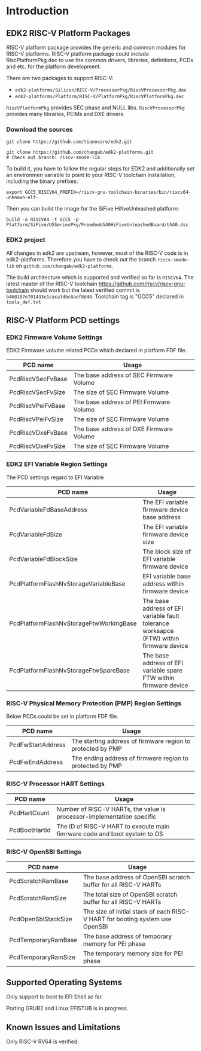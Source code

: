 # Introduction

## EDK2 RISC-V Platform Packages
RISC-V platform package provides the generic and common modules for RISC-V
platforms. RISC-V platform package could include RiscPlatformPkg.dec to
use the common drivers, libraries, definitions, PCDs and etc. for the
platform development.

There are two packages to support RISC-V:
- `edk2-platforms/Silicon/RISC-V/ProcessorPkg/RiscVProcessorPkg.dec`
- `edk2-platforms/Platform/RISC-V/PlatformPkg/RiscVPlatformPkg.dec`

`RiscVPlatformPkg` provides SEC phase and NULL libs.
`RiscVProcessorPkg` provides many libraries, PEIMs and DXE drivers.

### Download the sources ###
```
git clone https://github.com/tianocore/edk2.git

git clone https://github.com/changab/edk2-platforms.git
# Check out branch: riscv-smode-lib
```

To build it, you have to follow the regular steps for EDK2 and additionally set
an environmen variable to point to your RISC-V toolchain installation,
including the binary prefixes:

```
export GCC5_RISCV64_PREFIX=/riscv-gnu-toolchain-binaries/bin/riscv64-unknown-elf-
```

Then you can build the image for the SiFive HifiveUnleashed platform:

```
build -a RISCV64 -t GCC5 -p Platform/SiFive/U5SeriesPkg/FreedomU540HiFiveUnleashedBoard/U540.dsc
```

### EDK2 project
All changes in edk2 are upstream, however, most of the RISC-V code is in
edk2-platforms. Therefore you have to check out the branch `riscv-smode-lib` on
`github.com/changab/edk2-platforms`.

The build architecture which is supported and verified so far is `RISCV64`.
The latest master of the RISC-V toolchain https://github.com/riscv/riscv-gnu-toolchain
should work but the latest verified commit is `b468107e701433e1caca3dbc8aef8d40`.
Toolchain tag is "GCC5" declared in `tools_def.txt`

## RISC-V Platform PCD settings
### EDK2 Firmware Volume Settings
EDK2 Firmware volume related PCDs which declared in platform FDF file.

| **PCD name** |**Usage**|
|--------------|---------|
|PcdRiscVSecFvBase| The base address of SEC Firmware Volume|
|PcdRiscVSecFvSize| The size of SEC Firmware Volume|
|PcdRiscVPeiFvBase| The base address of PEI Firmware Volume|
|PcdRiscVPeiFvSize| The size of SEC Firmware Volume|
|PcdRiscVDxeFvBase| The base address of DXE Firmware Volume|
|PcdRiscVDxeFvSize| The size of SEC Firmware Volume|

### EDK2 EFI Variable Region Settings
The PCD settings regard to EFI Variable

| **PCD name** |**Usage**|
|--------------|---------|
|PcdVariableFdBaseAddress| The EFI variable firmware device base address|
|PcdVariableFdSize| The EFI variable firmware device size|
|PcdVariableFdBlockSize| The block size of EFI variable firmware device|
|PcdPlatformFlashNvStorageVariableBase| EFI variable base address within firmware device|
|PcdPlatformFlashNvStorageFtwWorkingBase| The base address of EFI variable fault tolerance worksapce (FTW) within firmware device|
|PcdPlatformFlashNvStorageFtwSpareBase| The base address of EFI variable spare FTW within firmware device|

### RISC-V Physical Memory Protection (PMP) Region Settings
Below PCDs could be set in platform FDF file.

| **PCD name** |**Usage**|
|--------------|---------|
|PcdFwStartAddress| The starting address of firmware region to protected by PMP|
|PcdFwEndAddress| The ending address of firmware region to protected by PMP|

### RISC-V Processor HART Settings

| **PCD name** |**Usage**|
|--------------|---------|
|PcdHartCount| Number of RISC-V HARTs, the value is processor-implementation specific|
|PcdBootHartId| The ID of RISC-V HART to execute main fimrware code and boot system to OS|

### RISC-V OpenSBI Settings

| **PCD name** |**Usage**|
|--------------|---------|
|PcdScratchRamBase| The base address of OpenSBI scratch buffer for all RISC-V HARTs|
|PcdScratchRamSize| The total size of OpenSBI scratch buffer for all RISC-V HARTs|
|PcdOpenSbiStackSize| The size of initial stack of each RISC-V HART for booting system use OpenSBI|
|PcdTemporaryRamBase| The base address of temporary memory for PEI phase|
|PcdTemporaryRamSize| The temporary memory size for PEI phase|

## Supported Operating Systems
Only support to boot to EFI Shell so far.

Porting GRUB2 and Linux EFISTUB is in progress.

## Known Issues and Limitations
Only RISC-V RV64 is verified.
